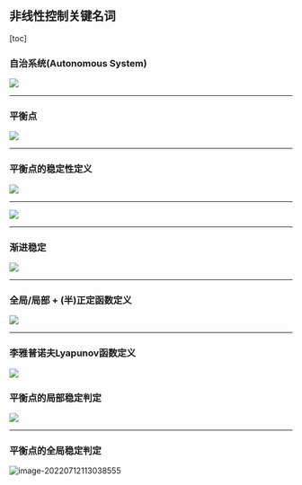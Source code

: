 ## 非线性控制关键名词

[toc]

### 自治系统(Autonomous System)

![](https://wyj-bck.oss-cn-guangzhou.aliyuncs.com/pic/20220712111211.png)

****

### 平衡点

![](https://wyj-bck.oss-cn-guangzhou.aliyuncs.com/pic/20220712111354.png)

****

### 平衡点的稳定性定义

![](https://wyj-bck.oss-cn-guangzhou.aliyuncs.com/pic/20220712111448.png)

****

![](https://wyj-bck.oss-cn-guangzhou.aliyuncs.com/pic/20220712111508.png)

****

### 渐进稳定

![](https://wyj-bck.oss-cn-guangzhou.aliyuncs.com/pic/20220712111549.png)

****

### 全局/局部   +   (半)正定函数定义

![](https://wyj-bck.oss-cn-guangzhou.aliyuncs.com/pic/20220712111734.png)

****

### 李雅普诺夫Lyapunov函数定义

![](https://wyj-bck.oss-cn-guangzhou.aliyuncs.com/pic/20220712111851.png)

### 平衡点的局部稳定判定

![](https://wyj-bck.oss-cn-guangzhou.aliyuncs.com/pic/20220712112823.png)

****

### 平衡点的全局稳定判定

![image-20220712113038555](C:\Users\wyj\AppData\Roaming\Typora\typora-user-images\image-20220712113038555.png)

